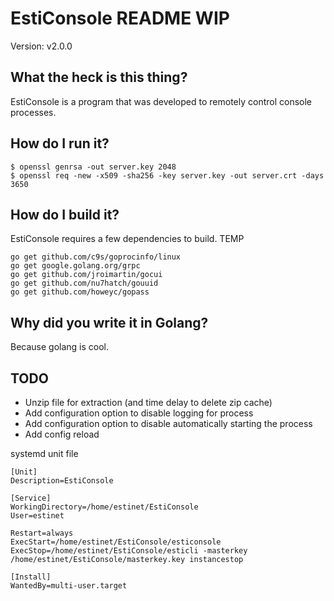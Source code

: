 # EstiConsole README WIP
Version: v2.0.0

## What the heck is this thing?
EstiConsole is a program that was developed to remotely control console processes.

## How do I run it?

~~~~
$ openssl genrsa -out server.key 2048
$ openssl req -new -x509 -sha256 -key server.key -out server.crt -days 3650
~~~~

## How do I build it?
EstiConsole requires a few dependencies to build.
TEMP
~~~~
go get github.com/c9s/goprocinfo/linux
go get google.golang.org/grpc
go get github.com/jroimartin/gocui
go get github.com/nu7hatch/gouuid
go get github.com/howeyc/gopass
~~~~

## Why did you write it in Golang?
Because golang is cool.

## TODO
* Unzip file for extraction (and time delay to delete zip cache)
* Add configuration option to disable logging for process
* Add configuration option to disable automatically starting the process
* Add config reload

systemd unit file
~~~~
[Unit]
Description=EstiConsole

[Service]
WorkingDirectory=/home/estinet/EstiConsole
User=estinet

Restart=always
ExecStart=/home/estinet/EstiConsole/esticonsole
ExecStop=/home/estinet/EstiConsole/esticli -masterkey /home/estinet/EstiConsole/masterkey.key instancestop

[Install]
WantedBy=multi-user.target
~~~~
